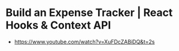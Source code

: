 # Build an Expense Tracker | React Hooks & Context API

* <https://www.youtube.com/watch?v=XuFDcZABiDQ&t=2s>
